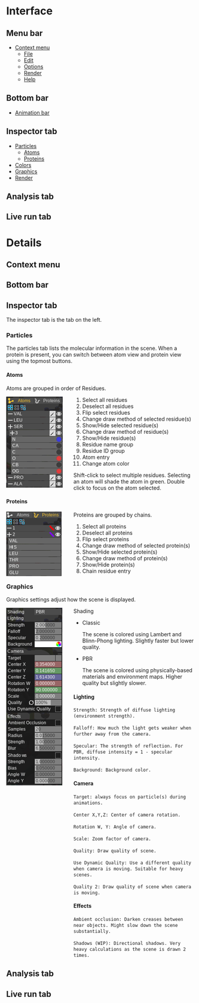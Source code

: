 # <a name=""></a>Interface

## <a name="menu"></a>Menu bar

- [Context menu](#1cm)
  - [File](#1fl)
  - [Edit](#1ed)
  - [Options](#1op)
  - [Render](#1rn)
  - [Help](#1hl)

## Bottom bar

- [Animation bar](#2an)

## Inspector tab

- [Particles](#3pr)
  - [Atoms](#3at)
  - [Proteins](#3pt)
- [Colors](#3cl)
- [Graphics](#3gp)
- [Render](#3rd)

## Analysis tab



## Live run tab


# Details

## <a name="1cm"></a>Context menu

## <a name="2bb"></a>Bottom bar

## <a name="3it"></a>Inspector tab

The inspector tab is the tab on the left.

### <a name="3pr"></a>Particles
The particles tab lists the molecular information in the scene. When a protein is present, you can switch between atom view and protein view using the topmost buttons.

#### <a name="3at"></a>Atoms

Atoms are grouped in order of Residues.

<img style="float: left;" src="./atoms.png"/>

<div style="padding-left: 180px">

1. Select all residues
2. Deselect all residues
3. Flip select residues
4. Change draw method of selected residue(s)
5. Show/Hide selected residue(s)
6. Change draw method of residue(s)
7. Show/Hide residue(s)
8. Residue name group
9. Residue ID group
10. Atom entry
11. Change atom color

Shift-click to select multiple residues. Selecting an atom will shade the atom in green. Double click to focus on the atom selected.

</div>

#### <a name="3pt"></a>Proteins

<img style="float: left;" src="./proteins.png"/>

<div style="padding-left: 180px">

Proteins are grouped by chains.

1. Select all proteins
2. Deselect all proteins
3. Flip select proteins
4. Change draw method of selected protein(s)
5. Show/Hide selected protein(s)
6. Change draw method of protein(s)
7. Show/Hide protein(s)
8. Chain residue entry

</div>

### <a name="3gp"></a>Graphics

Graphics settings adjust how the scene is displayed.

<img style="float: left;" src="./graphics.png"/>

<div style="padding-left: 180px">

Shading

- Classic

    The scene is colored using Lambert and Blinn-Phong lighting. Slightly faster but lower quality.

- PBR

    The scene is colored using physically-based materials and environment maps. Higher quality but slightly slower.

#### Lighting

    Strength: Strength of diffuse lighting (environment strength).

    Falloff: How much the light gets weaker when further away from the camera.

    Specular: The strength of reflection. For PBR, diffuse intensity = 1 - specular intensity.

    Background: Background color.

#### Camera

    Target: always focus on particle(s) during animations.

    Center X,Y,Z: Center of camera rotation.

    Rotation W, Y: Angle of camera.

    Scale: Zoom factor of camera.

    Quality: Draw quality of scene.

    Use Dynamic Quality: Use a different quality when camera is moving. Suitable for heavy scenes.

    Quality 2: Draw quality of scene when camera is moving.

#### Effects

    Ambient occlusion: Darken creases between near objects. Might slow down the scene substantially.

    Shadows (WIP): Directional shadows. Very heavy calculations as the scene is drawn 2 times.

</div>

## <a name="4at"></a>Analysis tab

## <a name="5lt"></a>Live run tab